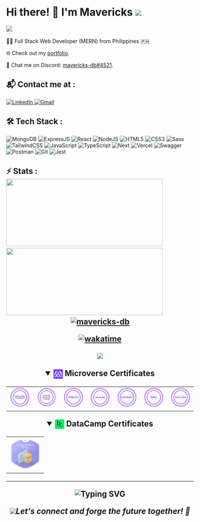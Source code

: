<h1 align="left">
Hi there! 👋 I'm Mavericks <img src="https://emojis.slackmojis.com/emojis/images/1531849430/4246/blob-sunglasses.gif?1531849430" width="30"/>
</h1>

<img height="auto" src="https://user-images.githubusercontent.com/98527559/175492401-7d16c8fd-da98-4dc4-b8f6-b4993744a063.gif" width="400px" />

👨‍💻 Full Stack Web Developer (MERN) from Philippines 🇵🇭

🌐 Check out my [portfolio](https://mavericks-db.com/).

💬 Chat me on Discord: [mavericks-db#4521](https://discord.com/).

<h2 align="left"> 📬 Contact me at : </h2>

<a href="https://www.linkedin.com/in/mavericks-db/" target="_blank">
  <img height="40" src="https://user-images.githubusercontent.com/98527559/204771804-6acd2e77-8a16-4b2e-b5b2-eafaf7162e5e.svg" alt="LinkedIn">
</a>

<a href="mailto: balitaanmavericks@gmail.com">
  <img height="40" src="https://user-images.githubusercontent.com/98527559/205000931-ac641978-57a6-4013-bff6-63bdce370ee6.svg" alt="Gmail">
</a>

<h2 align ="left">🛠️ Tech Stack : </h2>
<div>
<img height="40" src="https://user-images.githubusercontent.com/98527559/229353430-d653515c-3e03-4a8c-8882-31d9290ac3f4.svg" alt="MongoDB" title="MongoDB" />
<img height="40" src="https://user-images.githubusercontent.com/98527559/229352261-f3e34385-9429-456f-8191-afce299fe890.svg" alt="ExpressJS" title="ExpressJS" />
<img height="40" src="https://user-images.githubusercontent.com/98527559/204773236-c09926b8-6185-42a6-9db8-70f7b832e1e3.svg" alt="React" title="React" />
<img height="40" src="https://user-images.githubusercontent.com/98527559/204772117-ebd18cc8-696c-422a-9749-1e0a8287f855.svg" alt="NodeJS" title="NodeJS" />
<img height="40" src="https://user-images.githubusercontent.com/98527559/204772926-833feca0-4210-4877-a017-6f585680c9b2.svg" alt="HTML5" title="HTML5" />
<img height="40" src="https://user-images.githubusercontent.com/98527559/204772998-d3f1c6f7-a7e7-490d-ba95-68d54f65ac10.svg" alt="CSS3" title="CSS3" />
<img height="40" src="https://user-images.githubusercontent.com/98527559/204773010-76366ec6-d376-4d4e-baec-305157b75b45.svg" alt="Sass" title="Sass" />
<img height="40" src="https://github.com/mavericks-db/capstone03/assets/98527559/ed83741a-2f7c-402f-8f27-27e510983702" alt="TailwindCSS" title="TailwindCSS" />
<img height="40" src="https://user-images.githubusercontent.com/98527559/204772917-e6ac2663-7fe1-49d5-82ca-02e18ce4fe59.svg" alt="JavaScript" title="JavaScript" />
<img height="40" src="https://user-images.githubusercontent.com/98527559/233857629-367f5733-09e3-4c03-9d83-ab2973e2b8ba.svg" alt="TypeScript" title="TypeScript" />
<img height="40" src="https://github.com/mavericks-db/capstone03/assets/98527559/5ee548db-d1ee-4dbf-ad5c-3af5517491f9" alt="Next" title="Next" />
<img height="40" src="https://github.com/mavericks-db/portfolio/assets/98527559/39e3f0fe-f428-40de-8832-ca6b6cfe286f" alt="Vercel" title="Vercel" />
<img height="40" src="https://user-images.githubusercontent.com/98527559/205000293-963516bf-510e-4bb6-b8e8-9a4310cb3e11.svg" alt="Swagger" title="Swagger" />
<img height="40" src="https://github.com/mavericks-db/portfolio/assets/98527559/f5311ef6-8f31-4d8a-af86-eda16b01547d" alt="Postman" title="Postman" />
<img height="40" src="https://user-images.githubusercontent.com/98527559/229353767-a847e9d7-6d18-47aa-933e-bf473e25e8ce.svg" alt="Git" title="Git" />
<img height="40" src="https://user-images.githubusercontent.com/98527559/229353822-7aad0a64-80a9-4446-8893-bcba09f408c8.svg" alt="Jest" title="Jest" />
</div>

<h2 align ="left">⚡ Stats :
<div >
  <img height="180" width="420" src="https://github-readme-stats-eight-theta.vercel.app/api?username=mavericks-db&show_icons=true&theme=default"/>
  <img height="180" width="420" src="https://github-readme-stats.vercel.app/api/top-langs/?username=mavericks-db&show_icons=true&theme=default&layout=compact"/>
</div>

<!-- <h2>Weekly Coding Stats</h2>

<img height="180" width="420" src="https://github-readme-stats.vercel.app/api/wakatime?username=mavericks_db"/> -->

<div align="center">

<a href = "https://commits.top/philippines.html" target="_blank">
 <img src="https://enabophag4mizla.m.pipedream.net" alt="mavericks-db" target="_blank"/>
</a>

[![wakatime](https://wakatime.com/badge/user/c2d0d9f8-89e4-48a4-8894-5b95c521ce07.svg)](https://wakatime.com/@c2d0d9f8-89e4-48a4-8894-5b95c521ce07)

![](https://komarev.com/ghpvc/?username=mavericks-db)

</div>

<details open>
  <summary align='center'><a href="https://www.microverse.org/"><img align="center" src="./assets/mv-logo-purple.png" width="25"/></a> Microverse Certificates</summary>
<table align="center">
  <tr>
  <td align="center"><a href="https://www.credential.net/f0f6cb5c-fe82-4c7f-b9d7-88d206ac93e9" target="blank"><img src="./assets/full-stack-badge.png" width="80"></a></td>
  <td align="center"><a href="https://www.credential.net/a7591fb2-f16f-4e2c-8057-782294a5afd3" target="blank"><img src="./assets/technical-mentorship-badge.png" width="80"></a></td>
    <td align="center"><a href="https://www.credential.net/c7621860-3a5c-4502-ab70-45d58ba77e44" target="blank"><img src="./assets/html-css-badge.png" width="80"></a></td>
    <td align="center"><a href="https://www.credential.net/b7dec4e6-1754-4eff-a6ab-076497cdef6a" target="blank"><img src="./assets/javascript-badge.png" width="80"></a></td>
    <td align="center"><a href="https://www.credential.net/837bcd63-e330-4837-b92b-42e256b364c7" target="blank"><img src="./assets/react-redux-badge.png" width="80"></a></td>
    <td align="center"><a href="https://www.credential.net/daabf642-f584-4759-b4dc-cc92128a364f" target="blank"><img src="./assets/ruby-badge.png" width="80"></a></td>
    <td align="center"><a href="https://www.credential.net/0a8d41f2-787b-4146-b54e-2c95aca31d95" target="blank"><img src="./assets/ruby-on-rails-badge.png" width="80"></a></td>
  </tr>
</table>
</details>

<details open>
  <summary align='center'><a href="https://www.datacamp.com/"><img align="center" src="./assets/datacamp-logo.png" width="25"/></a> DataCamp Certificates</summary>
<table align="center">
  <tr>
    <td align="center"><a href="https://www.datacamp.com/statement-of-accomplishment/course/1a731bb2d52db012afbd2b53eef3b9fb7dfbb810" target="blank"><img src="./assets/intro-sql.png" width="80"></a></td>
  </tr>
</table>
</details>

<div align="center">

---

<!-- Recent Projects -->

<!-- <a href="https://github.com/mavericks-db/portfolio"> -->
<!--   <img align="center" src="https://github-readme-stats.vercel.app/api/pin/?username=mavericks-db&repo=portfolio" /> -->
<!-- </a> -->
<!-- <a href="https://github.com/mavericks-db/capstone01"> -->
<!--   <img align="center" src="https://github-readme-stats.vercel.app/api/pin/?username=mavericks-db&repo=capstone01" /> -->
<!-- </a> -->
<!-- <a href="https://github.com/mavericks-db/awesome-books-ES6"> -->
<!--   <img align="center" src="https://github-readme-stats.vercel.app/api/pin/?username=mavericks-db&repo=awesome-books-ES6" /> -->
<!-- </a> -->
<!-- <a href="https://github.com/mavericks-db/todo-list"> -->
<!--   <img align="center" src="https://github-readme-stats.vercel.app/api/pin/?username=mavericks-db&repo=todo-list" /> -->
<!-- </a> -->
<!-- <a href="https://github.com/mavericks-db/leaderboard"> -->
<!--   <img align="center" src="https://github-readme-stats.vercel.app/api/pin/?username=mavericks-db&repo=leaderboard" /> -->
<!-- </a> -->
<!-- <a href="https://github.com/mavericks-db/capstone02"> -->
<!--   <img align="center" src="https://github-readme-stats.vercel.app/api/pin/?username=mavericks-db&repo=capstone02" /> -->
<!-- </a> -->
<!-- <a href="https://github.com/mavericks-db/math-magicians"> -->
<!--   <img align="center" src="https://github-readme-stats.vercel.app/api/pin/?username=mavericks-db&repo=math-magicians" /> -->
<!-- </a> -->
<!-- <a href="https://github.com/mavericks-db/bookstore"> -->
<!--   <img align="center" src="https://github-readme-stats.vercel.app/api/pin/?username=mavericks-db&repo=bookstore" /> -->
<!-- </a> -->
<!-- <a href="https://github.com/mavericks-db/space-travelers-hub"> -->
<!--   <img align="center" src="https://github-readme-stats.vercel.app/api/pin/?username=mavericks-db&repo=space-travelers-hub" /> -->
<!-- </a> -->
<!-- <a href="https://github.com/mavericks-db/capstone03"> -->
<!--   <img align="center" src="https://github-readme-stats.vercel.app/api/pin/?username=mavericks-db&repo=capstone03" /> -->
<!-- </a> -->
<!-- <a href="https://github.com/mavericks-db/vet-clinic-database"> -->
<!--   <img align="center" src="https://github-readme-stats.vercel.app/api/pin/?username=mavericks-db&repo=vet-clinic-database" /> -->
<!-- </a> -->
<!-- <a href="https://github.com/mavericks-db/morse-decoder"> -->
<!--   <img align="center" src="https://github-readme-stats.vercel.app/api/pin/?username=mavericks-db&repo=morse-decoder" /> -->
<!-- </a> -->
<!-- <a href="https://github.com/mavericks-db/my-enumerable"> -->
<!--   <img align="center" src="https://github-readme-stats.vercel.app/api/pin/?username=mavericks-db&repo=my-enumerable" /> -->
<!-- </a> -->
<!-- <a href="https://github.com/mavericks-db/oop-school-library"> -->
<!--   <img align="center" src="https://github-readme-stats.vercel.app/api/pin/?username=mavericks-db&repo=oop-school-library" /> -->
<!-- </a> -->
<!-- <a href="https://github.com/mavericks-db/TDD-project"> -->
<!--   <img align="center" src="https://github-readme-stats.vercel.app/api/pin/?username=mavericks-db&repo=TDD-project" /> -->
<!-- </a> -->
<!-- <a href="https://github.com/mavericks-db/capstone04"> -->
<!--   <img align="center" src="https://github-readme-stats.vercel.app/api/pin/?username=mavericks-db&repo=capstone04" /> -->
<!-- </a> -->
<!-- <a href="https://github.com/mavericks-db/BlogOnRails"> -->
<!--   <img align="center" src="https://github-readme-stats.vercel.app/api/pin/?username=mavericks-db&repo=BlogOnRails" /> -->
<!-- </a> -->
<!-- <a href="https://github.com/mavericks-db/RecipeOnRails"> -->
<!--   <img align="center" src="https://github-readme-stats.vercel.app/api/pin/?username=mavericks-db&repo=RecipeOnRails" /> -->
<!-- </a> -->
<!-- <a href="https://github.com/mavericks-db/BudgetOnRails"> -->
<!--   <img align="center" src="https://github-readme-stats.vercel.app/api/pin/?username=mavericks-db&repo=BudgetOnRails" /> -->
<!-- </a> -->
<!-- <a href="https://github.com/mavericks-db/hello-rails-react"> -->
<!--   <img align="center" src="https://github-readme-stats.vercel.app/api/pin/?username=mavericks-db&repo=hello-rails-react" /> -->
<!-- </a> -->
<!-- <a href="https://github.com/mavericks-db/hello-react-front-end"> -->
<!--   <img align="center" src="https://github-readme-stats.vercel.app/api/pin/?username=mavericks-db&repo=hello-react-front-end" /> -->
<!-- </a> -->
<!-- <a href="https://github.com/mavericks-db/hello-rails-back-end"> -->
<!--   <img align="center" src="https://github-readme-stats.vercel.app/api/pin/?username=mavericks-db&repo=hello-rails-back-end" /> -->
<!-- </a> -->
<!-- <a href="https://github.com/mavericks-db/BookRacers-Rails-Back-End"> -->
<!--   <img align="center" src="https://github-readme-stats.vercel.app/api/pin/?username=mavericks-db&repo=BookRacers-Rails-Back-End" /> -->
<!-- </a> -->
<!-- <a href="https://github.com/mavericks-db/BookRacers-Rails-Front-End"> -->
<!--   <img align="center" src="https://github-readme-stats.vercel.app/api/pin/?username=mavericks-db&repo=BookRacers-Rails-Front-End" /> -->
<!-- </a> -->

![Typing SVG](https://readme-typing-svg.herokuapp.com?color=6667AB&center=true&vCenter=true&lines=A+%E2%AD%90++on+my+repo+is+appreciated!;Thanks+for+visiting+my+profile+%F0%9F%98%83;Happy+coding!+%F0%9F%9A%80)

<img src="https://media.giphy.com/media/LnQjpWaON8nhr21vNW/giphy.gif" width="50"><em>Let's connect and forge the future together! 🚀 <em>

<!-- https://github.com/anuraghazra/github-readme-stats -->
</div>

